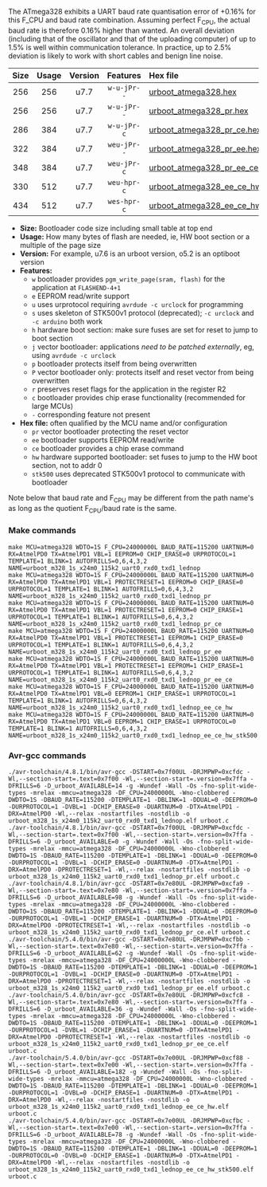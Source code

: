 The ATmega328 exhibits a UART baud rate quantisation error of +0.16% for this F_CPU and baud rate combination. Assuming perfect F<sub>CPU</sub>, the actual baud rate is therefore 0.16% higher than wanted. An overall deviation (including that of the oscillator and that of the uploading computer) of up to 1.5% is well within communication tolerance. In practice, up to 2.5% deviation is likely to work with short cables and benign line noise.

|Size|Usage|Version|Features|Hex file|
|:-:|:-:|:-:|:-:|:--|
|256|256|u7.7|`w-u-jPr--`|[urboot_atmega328.hex](https://raw.githubusercontent.com/stefanrueger/urboot.hex/main/cores/minicore/atmega328/watchdog_1_s/external_oscillator/12000000_hz/57600_baud/uart0_rxd0_txd1/lednop/urboot_atmega328.hex)|
|256|256|u7.7|`w-u-jPr--`|[urboot_atmega328_pr.hex](https://raw.githubusercontent.com/stefanrueger/urboot.hex/main/cores/minicore/atmega328/watchdog_1_s/external_oscillator/12000000_hz/57600_baud/uart0_rxd0_txd1/lednop/urboot_atmega328_pr.hex)|
|286|384|u7.7|`w-u-jPr-c`|[urboot_atmega328_pr_ce.hex](https://raw.githubusercontent.com/stefanrueger/urboot.hex/main/cores/minicore/atmega328/watchdog_1_s/external_oscillator/12000000_hz/57600_baud/uart0_rxd0_txd1/lednop/urboot_atmega328_pr_ce.hex)|
|322|384|u7.7|`weu-jPr--`|[urboot_atmega328_pr_ee.hex](https://raw.githubusercontent.com/stefanrueger/urboot.hex/main/cores/minicore/atmega328/watchdog_1_s/external_oscillator/12000000_hz/57600_baud/uart0_rxd0_txd1/lednop/urboot_atmega328_pr_ee.hex)|
|348|384|u7.7|`weu-jPr-c`|[urboot_atmega328_pr_ee_ce.hex](https://raw.githubusercontent.com/stefanrueger/urboot.hex/main/cores/minicore/atmega328/watchdog_1_s/external_oscillator/12000000_hz/57600_baud/uart0_rxd0_txd1/lednop/urboot_atmega328_pr_ee_ce.hex)|
|330|512|u7.7|`weu-hpr-c`|[urboot_atmega328_ee_ce_hw.hex](https://raw.githubusercontent.com/stefanrueger/urboot.hex/main/cores/minicore/atmega328/watchdog_1_s/external_oscillator/12000000_hz/57600_baud/uart0_rxd0_txd1/lednop/urboot_atmega328_ee_ce_hw.hex)|
|434|512|u7.7|`wes-hpr-c`|[urboot_atmega328_ee_ce_hw_stk500.hex](https://raw.githubusercontent.com/stefanrueger/urboot.hex/main/cores/minicore/atmega328/watchdog_1_s/external_oscillator/12000000_hz/57600_baud/uart0_rxd0_txd1/lednop/urboot_atmega328_ee_ce_hw_stk500.hex)|

- **Size:** Bootloader code size including small table at top end
- **Usage:** How many bytes of flash are needed, ie, HW boot section or a multiple of the page size
- **Version:** For example, u7.6 is an urboot version, o5.2 is an optiboot version
- **Features:**
  + `w` bootloader provides `pgm_write_page(sram, flash)` for the application at `FLASHEND-4+1`
  + `e` EEPROM read/write support
  + `u` uses urprotocol requiring `avrdude -c urclock` for programming
  + `s` uses skeleton of STK500v1 protocol (deprecated); `-c urclock` and `-c arduino` both work
  + `h` hardware boot section: make sure fuses are set for reset to jump to boot section
  + `j` vector bootloader: applications *need to be patched externally*, eg, using `avrdude -c urclock`
  + `p` bootloader protects itself from being overwritten
  + `P` vector bootloader only: protects itself and reset vector from being overwritten
  + `r` preserves reset flags for the application in the register R2
  + `c` bootloader provides chip erase functionality (recommended for large MCUs)
  + `-` corresponding feature not present
- **Hex file:** often qualified by the MCU name and/or configuration
  + `pr` vector bootloader protecting the reset vector
  + `ee` bootloader supports EEPROM read/write
  + `ce` bootloader provides a chip erase command
  + `hw` hardware supported bootloader: set fuses to jump to the HW boot section, not to addr 0
  + `stk500` uses deprecated STK500v1 protocol to communicate with bootloader


Note below that baud rate and F<sub>CPU</sub> may be different from the path name's as long as the quotient F<sub>CPU</sub>/baud rate is the same.

### Make commands
```
make MCU=atmega328 WDTO=1S F_CPU=24000000L BAUD_RATE=115200 UARTNUM=0 RX=AtmelPD0 TX=AtmelPD1 VBL=1 EEPROM=0 CHIP_ERASE=0 URPROTOCOL=1 TEMPLATE=1 BLINK=1 AUTOFRILLS=0,6,4,3,2 NAME=urboot_m328_1s_x24m0_115k2_uart0_rxd0_txd1_lednop
make MCU=atmega328 WDTO=1S F_CPU=24000000L BAUD_RATE=115200 UARTNUM=0 RX=AtmelPD0 TX=AtmelPD1 VBL=1 PROTECTRESET=1 EEPROM=0 CHIP_ERASE=0 URPROTOCOL=1 TEMPLATE=1 BLINK=1 AUTOFRILLS=0,6,4,3,2 NAME=urboot_m328_1s_x24m0_115k2_uart0_rxd0_txd1_lednop_pr
make MCU=atmega328 WDTO=1S F_CPU=24000000L BAUD_RATE=115200 UARTNUM=0 RX=AtmelPD0 TX=AtmelPD1 VBL=1 PROTECTRESET=1 EEPROM=0 CHIP_ERASE=1 URPROTOCOL=1 TEMPLATE=1 BLINK=1 AUTOFRILLS=0,6,4,3,2 NAME=urboot_m328_1s_x24m0_115k2_uart0_rxd0_txd1_lednop_pr_ce
make MCU=atmega328 WDTO=1S F_CPU=24000000L BAUD_RATE=115200 UARTNUM=0 RX=AtmelPD0 TX=AtmelPD1 VBL=1 PROTECTRESET=1 EEPROM=1 CHIP_ERASE=0 URPROTOCOL=1 TEMPLATE=1 BLINK=1 AUTOFRILLS=0,6,4,3,2 NAME=urboot_m328_1s_x24m0_115k2_uart0_rxd0_txd1_lednop_pr_ee
make MCU=atmega328 WDTO=1S F_CPU=24000000L BAUD_RATE=115200 UARTNUM=0 RX=AtmelPD0 TX=AtmelPD1 VBL=1 PROTECTRESET=1 EEPROM=1 CHIP_ERASE=1 URPROTOCOL=1 TEMPLATE=1 BLINK=1 AUTOFRILLS=0,6,4,3,2 NAME=urboot_m328_1s_x24m0_115k2_uart0_rxd0_txd1_lednop_pr_ee_ce
make MCU=atmega328 WDTO=1S F_CPU=24000000L BAUD_RATE=115200 UARTNUM=0 RX=AtmelPD0 TX=AtmelPD1 VBL=0 EEPROM=1 CHIP_ERASE=1 URPROTOCOL=1 TEMPLATE=1 BLINK=1 AUTOFRILLS=0,6,4,3,2 NAME=urboot_m328_1s_x24m0_115k2_uart0_rxd0_txd1_lednop_ee_ce_hw
make MCU=atmega328 WDTO=1S F_CPU=24000000L BAUD_RATE=115200 UARTNUM=0 RX=AtmelPD0 TX=AtmelPD1 VBL=0 EEPROM=1 CHIP_ERASE=1 URPROTOCOL=0 TEMPLATE=1 BLINK=1 AUTOFRILLS=0,6,4,3,2 NAME=urboot_m328_1s_x24m0_115k2_uart0_rxd0_txd1_lednop_ee_ce_hw_stk500
```

### Avr-gcc commands
```
./avr-toolchain/4.8.1/bin/avr-gcc -DSTART=0x7f00UL -DRJMPWP=0xcfdc -Wl,--section-start=.text=0x7f00 -Wl,--section-start=.version=0x7ffa -DFRILLS=6 -D_urboot_AVAILABLE=14 -g -Wundef -Wall -Os -fno-split-wide-types -mrelax -mmcu=atmega328 -DF_CPU=24000000L -Wno-clobbered -DWDTO=1S -DBAUD_RATE=115200 -DTEMPLATE=1 -DBLINK=1 -DDUAL=0 -DEEPROM=0 -DURPROTOCOL=1 -DVBL=1 -DCHIP_ERASE=0 -DUARTNUM=0 -DTX=AtmelPD1 -DRX=AtmelPD0 -Wl,--relax -nostartfiles -nostdlib -o urboot_m328_1s_x24m0_115k2_uart0_rxd0_txd1_lednop.elf urboot.c
./avr-toolchain/4.8.1/bin/avr-gcc -DSTART=0x7f00UL -DRJMPWP=0xcfdc -Wl,--section-start=.text=0x7f00 -Wl,--section-start=.version=0x7ffa -DFRILLS=6 -D_urboot_AVAILABLE=0 -g -Wundef -Wall -Os -fno-split-wide-types -mrelax -mmcu=atmega328 -DF_CPU=24000000L -Wno-clobbered -DWDTO=1S -DBAUD_RATE=115200 -DTEMPLATE=1 -DBLINK=1 -DDUAL=0 -DEEPROM=0 -DURPROTOCOL=1 -DVBL=1 -DCHIP_ERASE=0 -DUARTNUM=0 -DTX=AtmelPD1 -DRX=AtmelPD0 -DPROTECTRESET=1 -Wl,--relax -nostartfiles -nostdlib -o urboot_m328_1s_x24m0_115k2_uart0_rxd0_txd1_lednop_pr.elf urboot.c
./avr-toolchain/4.8.1/bin/avr-gcc -DSTART=0x7e80UL -DRJMPWP=0xcfa9 -Wl,--section-start=.text=0x7e80 -Wl,--section-start=.version=0x7ffa -DFRILLS=6 -D_urboot_AVAILABLE=98 -g -Wundef -Wall -Os -fno-split-wide-types -mrelax -mmcu=atmega328 -DF_CPU=24000000L -Wno-clobbered -DWDTO=1S -DBAUD_RATE=115200 -DTEMPLATE=1 -DBLINK=1 -DDUAL=0 -DEEPROM=0 -DURPROTOCOL=1 -DVBL=1 -DCHIP_ERASE=1 -DUARTNUM=0 -DTX=AtmelPD1 -DRX=AtmelPD0 -DPROTECTRESET=1 -Wl,--relax -nostartfiles -nostdlib -o urboot_m328_1s_x24m0_115k2_uart0_rxd0_txd1_lednop_pr_ce.elf urboot.c
./avr-toolchain/5.4.0/bin/avr-gcc -DSTART=0x7e80UL -DRJMPWP=0xcfbb -Wl,--section-start=.text=0x7e80 -Wl,--section-start=.version=0x7ffa -DFRILLS=6 -D_urboot_AVAILABLE=62 -g -Wundef -Wall -Os -fno-split-wide-types -mrelax -mmcu=atmega328 -DF_CPU=24000000L -Wno-clobbered -DWDTO=1S -DBAUD_RATE=115200 -DTEMPLATE=1 -DBLINK=1 -DDUAL=0 -DEEPROM=1 -DURPROTOCOL=1 -DVBL=1 -DCHIP_ERASE=0 -DUARTNUM=0 -DTX=AtmelPD1 -DRX=AtmelPD0 -DPROTECTRESET=1 -Wl,--relax -nostartfiles -nostdlib -o urboot_m328_1s_x24m0_115k2_uart0_rxd0_txd1_lednop_pr_ee.elf urboot.c
./avr-toolchain/5.4.0/bin/avr-gcc -DSTART=0x7e80UL -DRJMPWP=0xcfc8 -Wl,--section-start=.text=0x7e80 -Wl,--section-start=.version=0x7ffa -DFRILLS=6 -D_urboot_AVAILABLE=36 -g -Wundef -Wall -Os -fno-split-wide-types -mrelax -mmcu=atmega328 -DF_CPU=24000000L -Wno-clobbered -DWDTO=1S -DBAUD_RATE=115200 -DTEMPLATE=1 -DBLINK=1 -DDUAL=0 -DEEPROM=1 -DURPROTOCOL=1 -DVBL=1 -DCHIP_ERASE=1 -DUARTNUM=0 -DTX=AtmelPD1 -DRX=AtmelPD0 -DPROTECTRESET=1 -Wl,--relax -nostartfiles -nostdlib -o urboot_m328_1s_x24m0_115k2_uart0_rxd0_txd1_lednop_pr_ee_ce.elf urboot.c
./avr-toolchain/5.4.0/bin/avr-gcc -DSTART=0x7e00UL -DRJMPWP=0xcf88 -Wl,--section-start=.text=0x7e00 -Wl,--section-start=.version=0x7ffa -DFRILLS=6 -D_urboot_AVAILABLE=182 -g -Wundef -Wall -Os -fno-split-wide-types -mrelax -mmcu=atmega328 -DF_CPU=24000000L -Wno-clobbered -DWDTO=1S -DBAUD_RATE=115200 -DTEMPLATE=1 -DBLINK=1 -DDUAL=0 -DEEPROM=1 -DURPROTOCOL=1 -DVBL=0 -DCHIP_ERASE=1 -DUARTNUM=0 -DTX=AtmelPD1 -DRX=AtmelPD0 -Wl,--relax -nostartfiles -nostdlib -o urboot_m328_1s_x24m0_115k2_uart0_rxd0_txd1_lednop_ee_ce_hw.elf urboot.c
./avr-toolchain/5.4.0/bin/avr-gcc -DSTART=0x7e00UL -DRJMPWP=0xcfbc -Wl,--section-start=.text=0x7e00 -Wl,--section-start=.version=0x7ffa -DFRILLS=6 -D_urboot_AVAILABLE=78 -g -Wundef -Wall -Os -fno-split-wide-types -mrelax -mmcu=atmega328 -DF_CPU=24000000L -Wno-clobbered -DWDTO=1S -DBAUD_RATE=115200 -DTEMPLATE=1 -DBLINK=1 -DDUAL=0 -DEEPROM=1 -DURPROTOCOL=0 -DVBL=0 -DCHIP_ERASE=1 -DUARTNUM=0 -DTX=AtmelPD1 -DRX=AtmelPD0 -Wl,--relax -nostartfiles -nostdlib -o urboot_m328_1s_x24m0_115k2_uart0_rxd0_txd1_lednop_ee_ce_hw_stk500.elf urboot.c
```

